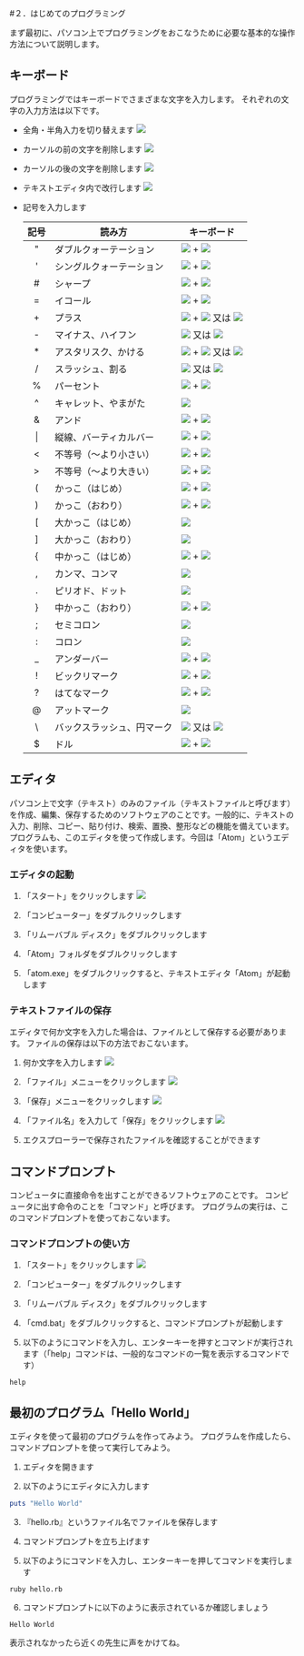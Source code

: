 #２．はじめてのプログラミング

まず最初に、パソコン上でプログラミングをおこなうために必要な基本的な操作方法について説明します。

## キーボード
プログラミングではキーボードでさまざまな文字を入力します。
それぞれの文字の入力方法は以下です。

* 全角・半角入力を切り替えます
 ![](images/keyboard/key32.png)

* カーソルの前の文字を削除します
 ![](images/keyboard/key28.png)

* カーソルの後の文字を削除します
 ![](images/keyboard/key29.png)

* テキストエディタ内で改行します
 ![](images/keyboard/key27.png)

* 記号を入力します

    |記号|読み方|キーボード|
    |:----:|----------------|----------------------------------------------------------------|
    |"     |ダブルクォーテーション  |![](images/keyboard/key30.png) + ![](images/keyboard/key02.png)
    |'     |シングルクォーテーション |![](images/keyboard/key30.png) + ![](images/keyboard/key07.png)
    |\#    |シャープ           |![](images/keyboard/key30.png) + ![](images/keyboard/key03.png)
    |=     |イコール           |![](images/keyboard/key30.png) + ![](images/keyboard/key10.png)
    |\+    |プラス            |![](images/keyboard/key30.png) + ![](images/keyboard/key15.png) 又は ![](images/keyboard/key22.png)
    |\-    |マイナス、ハイフン     |![](images/keyboard/key10.png) 又は ![](images/keyboard/key23.png)
    |\*    |アスタリスク、かける    |![](images/keyboard/key30.png) + ![](images/keyboard/key16.png) 又は ![](images/keyboard/key24.png)
    |/     |スラッシュ、割る      |![](images/keyboard/key20.png) 又は ![](images/keyboard/key25.png)
    |%     |パーセント          |![](images/keyboard/key30.png) + ![](images/keyboard/key05.png)
    |^     |キャレット、やまがた    |![](images/keyboard/key11.png)
    |&     |アンド             |![](images/keyboard/key30.png) + ![](images/keyboard/key06.png)
    |&#124;|縦線、バーティカルバー |![](images/keyboard/key30.png) + ![](images/keyboard/key12.png)
    |<     |不等号（～より小さい） |![](images/keyboard/key30.png) + ![](images/keyboard/key18.png)
    |\>    |不等号（～より大きい） |![](images/keyboard/key30.png) + ![](images/keyboard/key19.png)
    |(     |かっこ（はじめ）       |![](images/keyboard/key30.png) + ![](images/keyboard/key08.png)
    |)     |かっこ（おわり）       |![](images/keyboard/key30.png) + ![](images/keyboard/key09.png)
    |&#91; |大かっこ（はじめ）     |![](images/keyboard/key14.png)
    |&#93; |大かっこ（おわり）     |![](images/keyboard/key17.png)
    |{     |中かっこ（はじめ）     |![](images/keyboard/key30.png) + ![](images/keyboard/key14.png)
    |,     |カンマ、コンマ        |![](images/keyboard/key18.png)
    |.     |ピリオド、ドット       |![](images/keyboard/key19.png)
    |}     |中かっこ（おわり）     |![](images/keyboard/key30.png) + ![](images/keyboard/key17.png)
    |;     |セミコロン          |![](images/keyboard/key15.png)
    |:     |コロン            |![](images/keyboard/key16.png)
    |_     |アンダーバー        |![](images/keyboard/key30.png) + ![](images/keyboard/key21.png)
    |!     |ビックリマーク        |![](images/keyboard/key30.png) + ![](images/keyboard/key01.png)
    |?     |はてなマーク        |![](images/keyboard/key30.png) + ![](images/keyboard/key20.png)
    |@     |アットマーク         |![](images/keyboard/key13.png)
    |\     |バックスラッシュ、円マーク|![](images/keyboard/key12.png) 又は ![](images/keyboard/key21.png)
    |$     |ドル              |![](images/keyboard/key30.png) + ![](images/keyboard/key04.png)


## エディタ
パソコン上で文字（テキスト）のみのファイル（テキストファイルと呼びます）を作成、編集、保存するためのソフトウェアのことです。一般的に、テキストの入力、削除、コピー、貼り付け、検索、置換、整形などの機能を備えています。
プログラムも、このエディタを使って作成します。今回は「Atom」というエディタを使います。

### エディタの起動
1. 「スタート」をクリックします
 ![](images/image03.png)

2. 「コンピューター」をダブルクリックします

3. 「リムーバブル ディスク」をダブルクリックします

4. 「Atom」フォルダをダブルクリックします

5. 「atom.exe」をダブルクリックすると、テキストエディタ「Atom」が起動します


### テキストファイルの保存
エディタで何か文字を入力した場合は、ファイルとして保存する必要があります。
ファイルの保存は以下の方法でおこないます。

1.  何か文字を入力します
 ![](images/image01.png)

2. 「ファイル」メニューをクリックします
 ![](images/image08.png)

3. 「保存」メニューをクリックします
 ![](images/image04.png)

4. 「ファイル名」を入力して「保存」をクリックします
 ![](images/image02.png)

5. エクスプローラーで保存されたファイルを確認することができます



## コマンドプロンプト
コンピュータに直接命令を出すことができるソフトウェアのことです。
コンピュータに出す命令のことを「コマンド」と呼びます。
プログラムの実行は、このコマンドプロンプトを使っておこないます。

### コマンドプロンプトの使い方
1. 「スタート」をクリックします
 ![](images/image03.png)

2. 「コンピューター」をダブルクリックします

3. 「リムーバブル ディスク」をダブルクリックします

4. 「cmd.bat」をダブルクリックすると、コマンドプロンプトが起動します

5. 以下のようにコマンドを入力し、エンターキーを押すとコマンドが実行されます（「help」コマンドは、一般的なコマンドの一覧を表示するコマンドです）
```
help
```


## 最初のプログラム「Hello World」
エディタを使って最初のプログラムを作ってみよう。
プログラムを作成したら、コマンドプロンプトを使って実行してみよう。

1. エディタを開きます

2. 以下のようにエディタに入力します
```ruby
puts "Hello World"
```

3. 『hello.rb』というファイル名でファイルを保存します

4. コマンドプロンプトを立ち上げます

5. 以下のようにコマンドを入力し、エンターキーを押してコマンドを実行します
```
ruby hello.rb
```

6. コマンドプロンプトに以下のように表示されているか確認しましょう
```
Hello World
```
 表示されなかったら近くの先生に声をかけてね。
 
